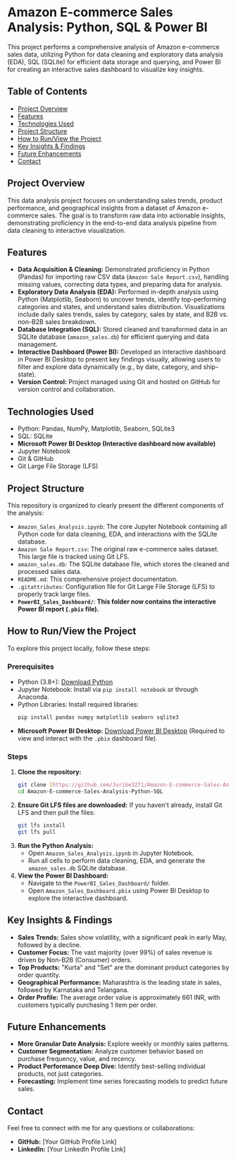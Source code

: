 # Amazon E-commerce Sales Analysis: Python, SQL & Power BI

This project performs a comprehensive analysis of Amazon e-commerce sales data, utilizing Python for data cleaning and exploratory data analysis (EDA), SQL (SQLite) for efficient data storage and querying, and Power BI for creating an interactive sales dashboard to visualize key insights.

## Table of Contents

* [Project Overview](#project-overview)
* [Features](#features)
* [Technologies Used](#technologies-used)
* [Project Structure](#project-structure)
* [How to Run/View the Project](#how-to-runview-the-project)
* [Key Insights & Findings](#key-insights--findings)
* [Future Enhancements](#future-enhancements)
* [Contact](#contact)

## Project Overview

This data analysis project focuses on understanding sales trends, product performance, and geographical insights from a dataset of Amazon e-commerce sales. The goal is to transform raw data into actionable insights, demonstrating proficiency in the end-to-end data analysis pipeline from data cleaning to interactive visualization.

## Features

* **Data Acquisition & Cleaning:** Demonstrated proficiency in Python (Pandas) for importing raw CSV data (`Amazon Sale Report.csv`), handling missing values, correcting data types, and preparing data for analysis.
* **Exploratory Data Analysis (EDA):** Performed in-depth analysis using Python (Matplotlib, Seaborn) to uncover trends, identify top-performing categories and states, and understand sales distribution. Visualizations include daily sales trends, sales by category, sales by state, and B2B vs. non-B2B sales breakdown.
* **Database Integration (SQL):** Stored cleaned and transformed data in an SQLite database (`amazon_sales.db`) for efficient querying and data management.
* **Interactive Dashboard (Power BI):** Developed an interactive dashboard in Power BI Desktop to present key findings visually, allowing users to filter and explore data dynamically (e.g., by date, category, and ship-state).
* **Version Control:** Project managed using Git and hosted on GitHub for version control and collaboration.

## Technologies Used

* Python: Pandas, NumPy, Matplotlib, Seaborn, SQLite3
* SQL: SQLite
* **Microsoft Power BI Desktop (Interactive dashboard now available)**
* Jupyter Notebook
* Git & GitHub
* Git Large File Storage (LFS)

## Project Structure

This repository is organized to clearly present the different components of the analysis:

* `Amazon_Sales_Analysis.ipynb`: The core Jupyter Notebook containing all Python code for data cleaning, EDA, and interactions with the SQLite database.
* `Amazon Sale Report.csv`: The original raw e-commerce sales dataset. This large file is tracked using Git LFS.
* `amazon_sales.db`: The SQLite database file, which stores the cleaned and processed sales data.
* `README.md`: This comprehensive project documentation.
* `.gitattributes`: Configuration file for Git Large File Storage (LFS) to properly track large files.
* **`PowerBI_Sales_Dashboard/`**: **This folder now contains the interactive Power BI report (`.pbix` file).**

## How to Run/View the Project

To explore this project locally, follow these steps:

### Prerequisites

* Python (3.8+): [Download Python](https://www.python.org/downloads/)
* Jupyter Notebook: Install via `pip install notebook` or through Anaconda.
* Python Libraries: Install required libraries:
    ```bash
    pip install pandas numpy matplotlib seaborn sqlite3
    ```
* **Microsoft Power BI Desktop:** [Download Power BI Desktop](https://powerbi.microsoft.com/desktop/) (Required to view and interact with the `.pbix` dashboard file).

### Steps

1.  **Clone the repository:**
    ```bash
    git clone [https://github.com/Juribe3271/Amazon-E-commerce-Sales-Analysis-Python-SQL.git](https://github.com/Juribe3271/Amazon-E-commerce-Sales-Analysis-Python-SQL.git)
    cd Amazon-E-commerce-Sales-Analysis-Python-SQL
    ```
2.  **Ensure Git LFS files are downloaded:**
    If you haven't already, install Git LFS and then pull the files:
    ```bash
    git lfs install
    git lfs pull
    ```
3.  **Run the Python Analysis:**
    * Open `Amazon_Sales_Analysis.ipynb` in Jupyter Notebook.
    * Run all cells to perform data cleaning, EDA, and generate the `amazon_sales.db` SQLite database.
4.  **View the Power BI Dashboard:**
    * Navigate to the `PowerBI_Sales_Dashboard/` folder.
    * Open `Amazon_Sales_Dashboard.pbix` using Power BI Desktop to explore the interactive dashboard.

## Key Insights & Findings

* **Sales Trends:** Sales show volatility, with a significant peak in early May, followed by a decline.
* **Customer Focus:** The vast majority (over 99%) of sales revenue is driven by Non-B2B (Consumer) orders.
* **Top Products:** "Kurta" and "Set" are the dominant product categories by order quantity.
* **Geographical Performance:** Maharashtra is the leading state in sales, followed by Karnataka and Telangana.
* **Order Profile:** The average order value is approximately 661 INR, with customers typically purchasing 1 item per order.

## Future Enhancements

* **More Granular Date Analysis:** Explore weekly or monthly sales patterns.
* **Customer Segmentation:** Analyze customer behavior based on purchase frequency, value, and recency.
* **Product Performance Deep Dive:** Identify best-selling individual products, not just categories.
* **Forecasting:** Implement time series forecasting models to predict future sales.

## Contact

Feel free to connect with me for any questions or collaborations:

* **GitHub:** [Your GitHub Profile Link]
* **LinkedIn:** [Your LinkedIn Profile Link]
